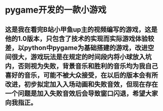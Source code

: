 # pygame开发的一款小游戏
## 这是我在看完B站小甲鱼up主的视频编写的游戏，这是他的1.0版本，只包含了技术的实现而实际游戏体验较差，以python中pygame为基础搭建的游戏，改进空间很大，游戏玩法是在规定的时间段内将小球放入坑内，否则视为失败，背景音乐和胜利的音乐均为我自己喜好的音乐，可能不被大众接受，在以后的版本会有所改进，初步拟定加入入场动画和失败音效，但现在存在一个问题是加入失败音效后会导致窗口闪退，希望大家向我指正。
